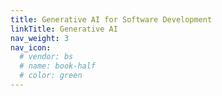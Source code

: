 ```yaml
---
title: Generative AI for Software Development
linkTitle: Generative AI
nav_weight: 3
nav_icon:
  # vendor: bs
  # name: book-half
  # color: green
---
```

